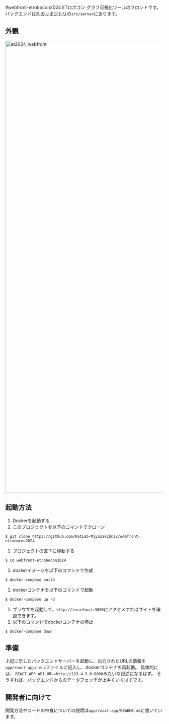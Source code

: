 #webfront-etrobocon2024
ETロボコン グラフ可視化ツールのフロントです。
バックエンドは[別のリポジトリ](https://github.com/KatLab-MiyazakiUniv/etrobocon2024-camera-system)の```src/server```にあります。

## 外観
<img width="1437" alt="et2024_webfront" src="https://github.com/user-attachments/assets/b286868d-7d97-416c-a249-fa7ed01b6a69">

## 起動方法
1. Dockerを起動する
1. このプロジェクトを以下のコマンドでクローン
```
$ git clone https://github.com/KatLab-MiyazakiUniv/webfront-etrobocon2024
```
1. プロジェクトの直下に移動する
```
$ cd webfront-etrobocon2024
```
1. dockerイメージを以下のコマンドで作成
```
$ docker-compose build
```
1. dockerコンテナを以下のコマンドで起動
```
$ docker-compose up -d
```
1. ブラウザを起動して、```http://localhost:3000```にアクセスすればサイトを確認できます。
1. 以下のコマンドでdockerコンテナの停止
```
$ docker-compose down
```

## 準備
上記に示したバックエンドサーバーを起動し、出力されたURLの情報を```app/react-app/.env```ファイルに記入し、dockerコンテナを再起動。
具体的には、
```REACT_APP_API_URL=http://123.4.5.6:8000```みたいな記述になるはず。
そうすれば、[バックエンド](https://github.com/KatLab-MiyazakiUniv/etrobocon2024-camera-system)からのデータフェッチが上手くいくはずです。

## 開発者に向けて
開発方法やコードの中身についての説明は```app/react-app/README.md```に書いています。
